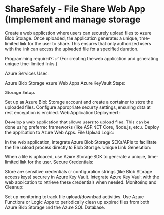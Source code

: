 # ShareSafely - File Share Web App (Implement and manage storage


Create a web application where users can securely upload files to Azure Blob Storage. Once uploaded, the application generates a unique, time-limited link for the user to share. This ensures that only authorized users with the link can access the uploaded file for a specified duration.

Programming required?: ✅ (For creating the web application and generating unique time-limited links.)

Azure Services Used:

Azure Blob Storage
Azure Web Apps
Azure KeyVault
Steps:

Storage Setup:

Set up an Azure Blob Storage account and create a container to store the uploaded files.
Configure appropriate security settings, ensuring data at rest encryption is enabled.
Web Application Deployment:

Develop a web application that allows users to upload files. This can be done using preferred frameworks (like ASP.NET Core, Node.js, etc.).
Deploy the application to Azure Web Apps.
File Upload Logic:

In the web application, integrate Azure Blob Storage SDKs/APIs to facilitate the file upload process directly to Blob Storage.
Unique Link Generation:

When a file is uploaded, use Azure Storage SDK to generate a unique, time-limited link for the user.
Secure Credentials:

Store any sensitive credentials or configuration strings (like Blob Storage access keys) securely in Azure Key Vault.
Integrate Azure Key Vault with the web application to retrieve these credentials when needed.
Monitoring and Cleanup:

Set up monitoring to track file upload/download activities.
Use Azure Functions or Logic Apps to periodically clean up expired files from both Azure Blob Storage and the Azure SQL Database.
